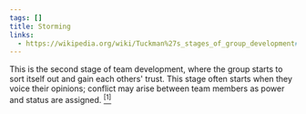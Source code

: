 ```yaml
---
tags: []
title: Storming
links:
  - https://wikipedia.org/wiki/Tuckman%27s_stages_of_group_development#Storming
---
```


This is the second stage of team development, where the group starts to sort itself out and gain each others' trust. This stage often starts when they voice their opinions; conflict may arise between team members as power and status are assigned.  [<sup>[1]</sup>]({{page.links[0]}})
